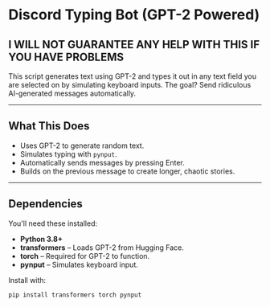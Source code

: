 # Discord Typing Bot (GPT-2 Powered)
## **I WILL NOT GUARANTEE ANY HELP WITH THIS IF YOU HAVE PROBLEMS**

This script generates text using GPT-2 and types it out in any text field you are selected on by simulating keyboard inputs. The goal? Send ridiculous AI-generated messages automatically.

---

## What This Does
- Uses GPT-2 to generate random text.  
- Simulates typing with `pynput`.  
- Automatically sends messages by pressing Enter.  
- Builds on the previous message to create longer, chaotic stories.  

---

## Dependencies
You'll need these installed:  
- **Python 3.8+**  
- **transformers** – Loads GPT-2 from Hugging Face.  
- **torch** – Required for GPT-2 to function.  
- **pynput** – Simulates keyboard input.  

Install with:  
```bash
pip install transformers torch pynput
